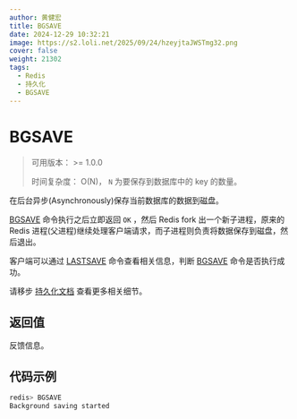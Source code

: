 ```yaml
---
author: 黄健宏
title: BGSAVE
date: 2024-12-29 10:32:21
image: https://s2.loli.net/2025/09/24/hzeyjtaJWSTmg32.png
cover: false
weight: 21302
tags:
  - Redis
  - 持久化
  - BGSAVE
---
```


# BGSAVE

> 可用版本： >= 1.0.0
> 
> 时间复杂度： O(N)， `N` 为要保存到数据库中的 key 的数量。

在后台异步(Asynchronously)保存当前数据库的数据到磁盘。

[BGSAVE](#bgsave) 命令执行之后立即返回 `OK` ，然后 Redis fork 出一个新子进程，原来的 Redis 进程(父进程)继续处理客户端请求，而子进程则负责将数据保存到磁盘，然后退出。

客户端可以通过 [LASTSAVE](lastsave.html#lastsave) 命令查看相关信息，判断 [BGSAVE](#bgsave) 命令是否执行成功。

请移步 [持久化文档](http://redis.io/topics/persistence) 查看更多相关细节。

## 返回值

反馈信息。

## 代码示例

```bash
redis> BGSAVE
Background saving started
```
